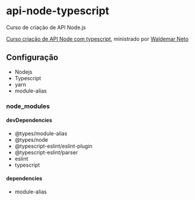 # api-node-typescript
Curso de criação de API Node.js

[Curso criação de API Node com typescript](https://www.nodejs-typescript-api.com/curso-gratis/), ministrado por [Waldemar Neto](https://www.youtube.com/user/waldemaneto)

## Configuração

- Nodejs
- Typescript
- yarn
- module-alias

### node_modules

#### devDependencies

- @types/module-alias
- @types/node
- @typescript-eslint/eslint-plugin
- @typescript-eslint/parser
- eslint
- typescript

#### dependencies
- module-alias
